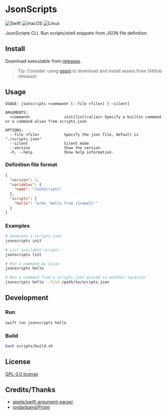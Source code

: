 # JsonScripts

![Swift](https://img.shields.io/badge/swift-F54A2A?style=for-the-badge&logo=swift&logoColor=white)
![macOS](https://img.shields.io/badge/mac%20os-000000?style=for-the-badge&logo=macos&logoColor=F0F0F0)
![Linux](https://img.shields.io/badge/Linux-FCC624?style=for-the-badge&logo=linux&logoColor=black)

JsonScripts CLI.
Run scripts/shell snippets from JSON file definition.

## Install

Download executable from [releases](https://github.com/eduhds/JsonScripts/releases).

> Tip: Consider using [gspm](https://github.com/eduhds/gspm) to download and install assets from GitHub releases!

## Usage

```
USAGE: jsonscripts <command> [--file <file>] [--silent]

ARGUMENTS:
  <command>               init|list|<alias> Specify a builtin command or a command alias from scripts.json

OPTIONS:
  --file <file>           Specify the json file, default is "./scripts.json"
  --silent                Silent mode
  --version               Show the version.
  -h, --help              Show help information.
```

### Definition file format

```json
{
  "version": 1,
  "variables": {
    "name": "JsonScripts"
  },
  "scripts": {
    "hello": "echo 'Hello from {{name}}'"
  }
}
```

### Examples

```sh
# Generate a scripts.json
jsonscripts init

# List available scripts
jsonscripts list

# Run a command by alias
jsonscripts hello

# Run a command from a scripts.json placed in another location
jsonscripts hello --file /path/to/scripts.json
```

## Development

### Run

```sh
swift run jsonscripts hello
```

### Build

```sh
bash scripts/build.sh
```

## License

[GPL-3.0 license](./LICENSE.txt)

## Credits/Thanks

- [apple/swift-argument-parser](https://github.com/apple/swift-argument-parser)
- [jordanbaird/Prism](https://github.com/jordanbaird/Prism)
